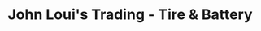 ---
title: "John Loui's Trading - Tire & Battery"
url: /tanay/john-louis-trading-tire-und-battery/
shop: Dorfladen
---